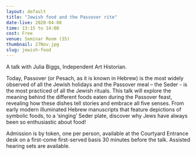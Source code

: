 ```yaml
---
layout: default
title: "Jewish food and the Passover rite"
date-live: 2020-04-08
time: 13:15 to 14:00
cost: Free
venue: Seminar Room (35)
thumbnail: 27Nov.jpg
slug: jewish-food
---
```

A talk with Julia Biggs, Independent Art Historian.

Today, Passover (or Pesach, as it is known in Hebrew) is the most widely observed of all the Jewish holidays and the Passover meal – the Seder - is the most practiced of all the Jewish rituals. This talk will explore the meaning behind the different foods eaten during the Passover feast, revealing how these dishes tell stories and embrace all five senses. From early modern illuminated Hebrew manuscripts that feature depictions of symbolic foods, to a ‘singing’ Seder plate, discover why Jews have always been so enthusiastic about food!

Admission is by token, one per person, available at the Courtyard Entrance desk on a first-come first-served basis 30 minutes before the talk. Assisted hearing sets are available.
